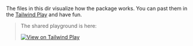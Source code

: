 The files in this dir visualize how the package works.
You can past them in the [Tailwind Play](https://play.tailwindcss.com) and have fun.

> The shared playground is here:
>
> [<img alt="View on Tailwind Play" src="https://img.shields.io/badge/View%20on%20Tailwind%20Play-%2357a7e1.svg?logo=tailwindcss&logoColor=white&style=flat-square" />](https://play.tailwindcss.com/szgRchW420)
